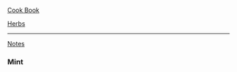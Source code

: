 [Cook Book](https://github.com/vmsmith/CookBook/blob/master/README.md)  

[Herbs](https://github.com/vmsmith/CookBook/blob/master/herbs_fresh.md)  

-----  

[Notes](https://github.com/vmsmith/CookBook/blob/master/notes.md)  

### Mint  


